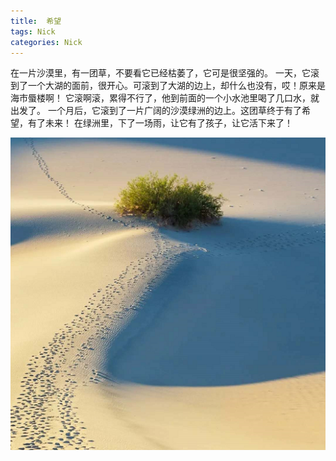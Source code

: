 ```yaml
---
title:  希望
tags: Nick
categories: Nick
---
```


在一片沙漠里，有一团草，不要看它已经枯萎了，它可是很坚强的。
一天，它滚到了一个大湖的面前，很开心。可滚到了大湖的边上，却什么也没有，哎！原来是海市蜃楼啊！
它滚啊滚，累得不行了，他到前面的一个小水池里喝了几口水，就出发了。
一个月后，它滚到了一片广阔的沙漠绿洲的边上。这团草终于有了希望，有了未来！
在绿洲里，下了一场雨，让它有了孩子，让它活下来了！

![Hope](/images/desert.png)